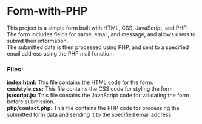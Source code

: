 # Form-with-PHP

This project is a simple form built with HTML, CSS, JavaScript, and PHP. The form includes fields for name, email, and message, and allows users to submit their information.</br> 
The submitted data is then processed using PHP, and sent to a specified email address using the PHP mail function.</br>

<h3>Files:</h3>
<b>index.html:</b> This file contains the HTML code for the form.</br>
<b>css/style.css:</b> This file contains the CSS code for styling the form.</br>
<b>js/script.js:</b> This file contains the JavaScript code for validating the form before submission.</br>
<b>php/contact.php:</b> This file contains the PHP code for processing the submitted form data and sending it to the specified email address.</br>
